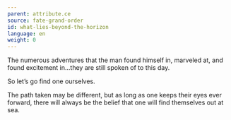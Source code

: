 ```yaml
---
parent: attribute.ce
source: fate-grand-order
id: what-lies-beyond-the-horizon
language: en
weight: 0
---
```


The numerous adventures that the man found himself in, marveled at, and found excitement in…they are still spoken of to this day.

So let’s go find one ourselves.

The path taken may be different, but as long as one keeps their eyes ever forward, there will always be the belief that one will find themselves out at sea.
